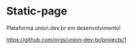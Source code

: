 # Static-page
Plataforma union.dev.br em desenvolvimento! 

https://github.com/orgs/union-dev-br/projects/1
